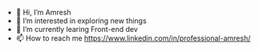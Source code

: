 - 👋 Hi, I’m Amresh
- 👀 I’m interested in exploring new things
- 🌱 I’m currently learing Front-end dev
- 📫 How to reach me https://www.linkedin.com/in/professional-amresh/

<!---
hellomresh/hellomresh is a ✨ special ✨ repository because its `README.md` (this file) appears on your GitHub profile.
You can click the Preview link to take a look at your changes.
--->
